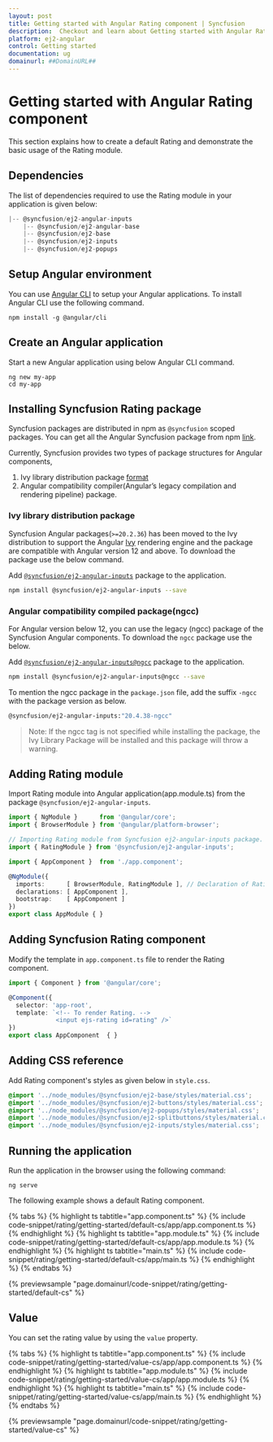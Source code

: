 ```yaml
---
layout: post
title: Getting started with Angular Rating component | Syncfusion
description:  Checkout and learn about Getting started with Angular Rating component of Syncfusion Essential JS 2 and more details.
platform: ej2-angular
control: Getting started 
documentation: ug
domainurl: ##DomainURL##
---
```


# Getting started with Angular Rating component

This section explains how to create a default Rating and demonstrate the basic usage of the Rating module.

## Dependencies

The list of dependencies required to use the Rating module in your application is given below:

```javascript
|-- @syncfusion/ej2-angular-inputs
    |-- @syncfusion/ej2-angular-base
    |-- @syncfusion/ej2-base
    |-- @syncfusion/ej2-inputs
    |-- @syncfusion/ej2-popups
```

## Setup Angular environment

You can use [Angular CLI](https://github.com/angular/angular-cli) to setup your Angular applications. To install Angular CLI use the following command.

```
npm install -g @angular/cli
```

## Create an Angular application

Start a new Angular application using below Angular CLI command.

```
ng new my-app
cd my-app
```

## Installing Syncfusion Rating package

Syncfusion packages are distributed in npm as `@syncfusion` scoped packages. You can get all the Angular Syncfusion package from npm [link]( https://www.npmjs.com/search?q=%40syncfusion%2Fej2-angular- ).

Currently, Syncfusion provides two types of package structures for Angular components,
1. Ivy library distribution package [format](https://angular.io/guide/angular-package-format#angular-package-format)
2. Angular compatibility compiler(Angular’s legacy compilation and rendering pipeline) package.

### Ivy library distribution package

Syncfusion Angular packages(`>=20.2.36`) has been moved to the Ivy distribution to support the Angular [Ivy](https://docs.angular.lat/guide/ivy) rendering engine and the package are compatible with Angular version 12 and above. To download the package use the below command.

Add [`@syncfusion/ej2-angular-inputs`](https://www.npmjs.com/package/@syncfusion/ej2-angular-inputs/v/20.4.38) package to the application.

```bash
npm install @syncfusion/ej2-angular-inputs --save
```

### Angular compatibility compiled package(ngcc)

For Angular version below 12, you can use the legacy (ngcc) package of the Syncfusion Angular components. To download the `ngcc` package use the below.

Add [`@syncfusion/ej2-angular-inputs@ngcc`](https://www.npmjs.com/package/@syncfusion/ej2-angular-inputs/v/20.4.38-ngcc) package to the application.

```bash
npm install @syncfusion/ej2-angular-inputs@ngcc --save
```

To mention the ngcc package in the `package.json` file, add the suffix `-ngcc` with the package version as below.

```bash
@syncfusion/ej2-angular-inputs:"20.4.38-ngcc"
```

>Note: If the ngcc tag is not specified while installing the package, the Ivy Library Package will be installed and this package will throw a warning.

## Adding Rating module

Import Rating module into Angular application(app.module.ts) from the package
`@syncfusion/ej2-angular-inputs`.

```typescript
import { NgModule }      from '@angular/core';
import { BrowserModule } from '@angular/platform-browser';

// Importing Rating module from Syncfusion ej2-angular-inputs package.
import { RatingModule } from '@syncfusion/ej2-angular-inputs';

import { AppComponent }  from './app.component';

@NgModule({
  imports:      [ BrowserModule, RatingModule ], // Declaration of RatingModule into NgModule.
  declarations: [ AppComponent ],
  bootstrap:    [ AppComponent ]
})
export class AppModule { }
```

## Adding Syncfusion Rating component

Modify the template in `app.component.ts` file to render the Rating component.

```typescript
import { Component } from '@angular/core';

@Component({
  selector: 'app-root',
  template: `<!-- To render Rating. -->
             <input ejs-rating id=rating" />`
})
export class AppComponent  { }
```

## Adding CSS reference

Add Rating component's styles as given below in `style.css`.

```css
@import '../node_modules/@syncfusion/ej2-base/styles/material.css';
@import '../node_modules/@syncfusion/ej2-buttons/styles/material.css';
@import '../node_modules/@syncfusion/ej2-popups/styles/material.css';
@import '../node_modules/@syncfusion/ej2-splitbuttons/styles/material.css';
@import '../node_modules/@syncfusion/ej2-inputs/styles/material.css';
```

## Running the application

Run the application in the browser using the following command:

```
ng serve
```

The following example shows a default Rating component.

{% tabs %}
{% highlight ts tabtitle="app.component.ts" %}
{% include code-snippet/rating/getting-started/default-cs/app/app.component.ts %}
{% endhighlight %}
{% highlight ts tabtitle="app.module.ts" %}
{% include code-snippet/rating/getting-started/default-cs/app/app.module.ts %}
{% endhighlight %}
{% highlight ts tabtitle="main.ts" %}
{% include code-snippet/rating/getting-started/default-cs/app/main.ts %}
{% endhighlight %}
{% endtabs %}

{% previewsample "page.domainurl/code-snippet/rating/getting-started/default-cs" %}

## Value

You can set the rating value by using the `value` property.

{% tabs %}
{% highlight ts tabtitle="app.component.ts" %}
{% include code-snippet/rating/getting-started/value-cs/app/app.component.ts %}
{% endhighlight %}
{% highlight ts tabtitle="app.module.ts" %}
{% include code-snippet/rating/getting-started/value-cs/app/app.module.ts %}
{% endhighlight %}
{% highlight ts tabtitle="main.ts" %}
{% include code-snippet/rating/getting-started/value-cs/app/main.ts %}
{% endhighlight %}
{% endtabs %}

{% previewsample "page.domainurl/code-snippet/rating/getting-started/value-cs" %}
